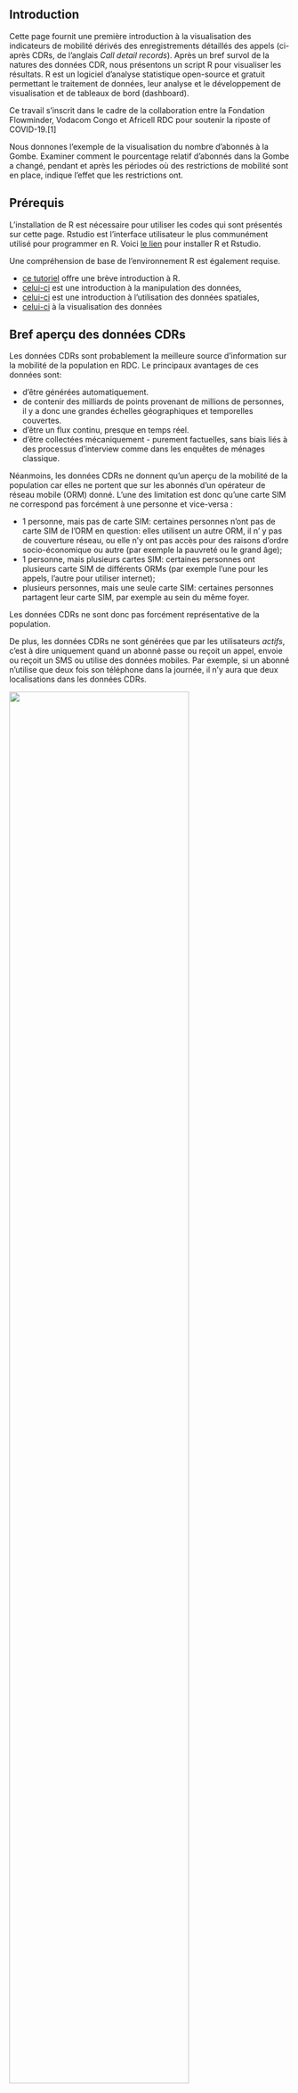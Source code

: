 Introduction
------------

Cette page fournit une première introduction à la visualisation des
indicateurs de mobilité dérivés des enregistrements détaillés des appels
(ci-après CDRs, de l’anglais *Call detail records*). Après un bref
survol de la natures des données CDR, nous présentons un script R pour
visualiser les résultats. R est un logiciel d’analyse statistique
open-source et gratuit permettant le traitement de données, leur analyse
et le développement de visualisation et de tableaux de bord (dashboard).

Ce travail s’inscrit dans le cadre de la collaboration entre la
Fondation Flowminder, Vodacom Congo et Africell RDC pour soutenir la
riposte of COVID-19.[1]

Nous donnones l’exemple de la visualisation du nombre d’abonnés à la
Gombe. Examiner comment le pourcentage relatif d’abonnés dans la Gombe a
changé, pendant et après les périodes où des restrictions de mobilité
sont en place, indique l’effet que les restrictions ont.

Prérequis
---------

L’installation de R est nécessaire pour utiliser les codes qui sont
présentés sur cette page. Rstudio est l’interface utilisateur le plus
communément utilisé pour programmer en R. Voici [le
lien](https://rstudio.com/products/rstudio/download/#download) pour
installer R et Rstudio.

Une compréhension de base de l’environnement R est également requise.

-   [ce tutoriel](https://cengel.github.io/R-intro/) offre une brève
    introduction à R.
-   [celui-ci](https://cengel.github.io/R-data-wrangling/) est une
    introduction à la manipulation des données,
-   [celui-ci](https://cengel.github.io/R-spatial/) est une introduction
    à l’utilisation des données spatiales,
-   [celui-ci](https://cengel.github.io/R-data-viz/) à la visualisation
    des données

Bref aperçu des données CDRs
----------------------------

Les données CDRs sont probablement la meilleure source d’information sur
la mobilité de la population en RDC. Le principaux avantages de ces
données sont:

-   d’être générées automatiquement.
-   de contenir des milliards de points provenant de millions de
    personnes, il y a donc une grandes échelles géographiques et
    temporelles couvertes.
-   d’être un flux continu, presque en temps réel.
-   d’être collectées mécaniquement - purement factuelles, sans biais
    liés à des processus d’interview comme dans les enquêtes de ménages
    classique.

Néanmoins, les données CDRs ne donnent qu’un aperçu de la mobilité de la
population car elles ne portent que sur les abonnés d’un opérateur de
réseau mobile (ORM) donné. L’une des limitation est donc qu’une carte
SIM ne correspond pas forcément à une personne et vice-versa :

-   1 personne, mais pas de carte SIM: certaines personnes n’ont pas de
    carte SIM de l’ORM en question: elles utilisent un autre ORM, il n’
    y pas de couverture réseau, ou elle n’y ont pas accès pour des
    raisons d’ordre socio-économique ou autre (par exemple la pauvreté
    ou le grand âge);
-   1 personne, mais plusieurs cartes SIM: certaines personnes ont
    plusieurs carte SIM de différents ORMs (par exemple l’une pour les
    appels, l’autre pour utiliser internet);
-   plusieurs personnes, mais une seule carte SIM: certaines personnes
    partagent leur carte SIM, par exemple au sein du même foyer.

Les données CDRs ne sont donc pas forcément représentative de la
population.

De plus, les données CDRs ne sont générées que par les utilisateurs
*actifs*, c’est à dire uniquement quand un abonné passe ou reçoit un
appel, envoie ou reçoit un SMS ou utilise des données mobiles. Par
exemple, si un abonné n’utilise que deux fois son téléphone dans la
journée, il n’y aura que deux localisations dans les données CDRs.

<img src="img/tower.png" width="80%" />

Comme les CDRs ne contiennent des informations que si les abonnés sont
actifs, la précision de la localisation peut varier grandement d’un
abonné à l’autre. Par exemple, la personne (1) sur le graphique
ci-dessous est active tous les jours si bien qu’il peut être localisé
chaque jour. Par contre, la personne 2 n’est active que le lundi et le
vendredi: les CDRs ne contiennent aucune information sur sa localisation
les autres jours.

<img src="img/time_resolution.PNG" width="80%" />

Ajoutons que la précision géographique des CDRs dépend de la
distribution des antennes relais vu que la localisation d’un abonné ne
se fait qu’au niveau de l’antenne relais. Dans certaines villes, on peut
compter une antenne relais tous les 200 mètres. Dans les zones rurales,
il peut n’y en avoir qu’une pour des dizaines de kilomètres carrés. La
précision géographique dépend donc de la distribution des antennes
relais à travers le territoire.

<img src="img/spatial_resolution.png" width="30%" />

En dernier lieu, un appel ou un SMS ne va pas forcément être acheminé
par l’antenne relais la plus proche: le traffic peut être réorienté vers
une autre antenne si la plus proche n’a pas la capacité de la gérer.

Confidentialité des données et protection de la sphère privée
-------------------------------------------------------------

Aucune donnée individuelle ne quitte le territoire de la RDC.

Aucune donnée individuelle ne quitte le contrôle de Africell RDC. Les
données sont traitées par Africell RDC sur leur installation et derrière
leur pare-feu, aucune donnée de niveau individuel ne quitte jamais
l’installation de Africell RDC.

Aucune information personnellement identifiable, telle que l’identité,
les données démographiques, l’emplacement, les contacts ou les
mouvements d’un individu, n’est à aucun moment mise à la disposition du
gouvernement ou de tout autre tierce partie.

Tous les résultats sont agrégées (par exemple, la densité d’abonnés dans
une municipalité donnée), ce qui signifie qu’ils ne contiennent aucune
information sur les abonnés individuels. Faible résolution spatiale et
temporelle: le nombre de personnes dans une zone de santé donnée sur une
journée donnée est exprimé en % de la normale. Les zones de moins de 15
abonnés sont d’ailleurs filtrées avant même le début du traitement des
données à Africell RDC. Ces données sont entièrement anonymisées.

Cette approche est conforme au Règlement général sur la protection des
données de l’Union Européenne (EU RGPD 2016/679)

Le code utilisé pour produire les résultats est en accès libre sur
GitHub pour que tout le monde puisse le consulter.

Le traitement des données CDRs, un maillon de la chaîne d’information
---------------------------------------------------------------------

Les donnée CDR sont utiles qu’une fois comprise comme un des nombreux
maillons de la chaìne d’information. Le diagramme suivant l’illustre
sous la forme d’un cycle.

Tout commence avec un besoin d’information. Dans le cas présent, la Task
Force Présidentielle demande des informations sur la mobilité de la
population afin d’évaluer l’efficacité des mesures pour contenir la
Covid-19.

Les opérateurs de réseaux mobiles disposent de données bruts, les CDRs,
qui doivent être traitées de façon sécurisées tout en préservant la
confidentialité des données des abonnés. Le résultats de ce traitement
sont des agrégats et des indicateurs de mobilité.

Ceux-ci doivent ensuite être mis en perspective avec des données
tierces, ne serait-ce que la délimitation des zones de santés. Une fois
ces résultats intermédiaire produits, ils doivent être interprété et
visualisé afin d’en extraire les messages clés. Une connaissance fine du
contexte est requise pour ce faire. En dernier lieu, ces visualisations
et messages doivent parvenir aux preneurs de décisions de façon
transparente et sans occulter les limitations de ces résultats. Ils ne
seront que l’un des nombreux paramètres pris en compte par les preneurs
de décision. Ces derniers seront en mesures de préciser leurs besoins
d’information afin que le processus décrit ici se répète, améliorant
ainsi la qualité des informations qu’ils reçoivent.

<img src="img/value_chain.png" width="80%" />

Des CDRs à un indicateur du nombre d’abonnés actifs dans chaque zone de santé
-----------------------------------------------------------------------------

Nous présentons ci-dessous un premier aperçu des étapes qui vont de *Raw
CDR* à *Visualisation and Key messages* en se basant sur la
colloboration avec Africell RDC. Flowminder a fourni à Africell des
requêtes SQL pour produire des agrégats CDR à partir des données CDR
brutes. Bien que ces agrégats n’exposent aucune information sur les
abonnés individuels, ils contiennent des informations qui peuvent être
considérées comme commercialement sensibles, y compris le nombre
d’abonnés vus dans une région. En traitant les données et en combinant
plusieurs agrégats, nous pouvons produire des indicateurs de mobilité
qui ne contiennent aucune information commercialement sensible.

Nous présentons ci-deouss les étapes principales du processus:

1.  Africell produit l’agrégat
    ‘nombre\_d’abonnés\_par\_zone\_de\_santé\_par\_jour’.
2.  Convertir le nombre d’abonnés en pourcentage de changement par
    rapport au nombre médian de la période référence.
3.  Visualiser le nombre d’abonnés au cours du temps
4.  Interpréter les résultats

### Étape 1: Africell produit l’agrégat ‘nombre\_d’abonnés\_par\_zone\_de\_santé\_par\_jour’.

*Données requises*:

-   Données CDR avec les champs *msisdn*, *date*, *localité* (ces
    données sont uniquement vue par Africell, personne d’autre n’y a
    accès)
-   Fichier géographique (par exemple un *shapefile*) des zones de santé

Ceci est la carte des zones de santé:

<img src="img/hz.png" width="30%" />

La table ci-dessous donne un exemple d’un fichier de CDR pour les appels
et les sms. Les six champs de données sont:

-   MSISDN: l’identifiant de l’abonné qui initie l’appel ou le sms
    (\*Mobile Station International Subscriber Directory Number").
-   MSISDN\_COUNTERPART: l’identifiant de l’abonné qui reçoit l’appel ou
    le sms
-   CELL\_ID: l’identifiant de la cell par lequel l’appel a été initié
    (source)
-   REGION: la région géographique définie selon les régions commerciale
    de chaque ORM
-   EVENT\_TYPE: appel (*voice*) ou sms
-   TIMESTAMP: la date et l’heure (horodatage)

<img src="img/cdr.png" width="80%" />

La requête SQL est disponible
[ici](https://github.com/Flowminder/COVID-19/blob/d25c51841584dcedacf1c074ce80ead0e927890a/count_subscribers.sql#L5)
et reproduite ci-dessous:

    CREATE TABLE count_subscribers_per_locality_per_day AS (

        SELECT * FROM (
            SELECT calls.call_date AS visit_date,
                cells.locality AS locality,
                count(DISTINCT msisdn) AS subscriber_count
            FROM calls
            INNER JOIN cells
                ON calls.location_id = cells.cell_id
            WHERE calls.call_date >= '2020-02-01'
                AND calls.call_date <= CURRENT_DATE
            GROUP BY visit_date, locality
        ) AS grouped
        WHERE grouped.subscriber_count > 15

    );

Africell a classifier les antennes de relais en fonction des zones de
santé et a adapté la requête SQL ci-dessus aux particularité de son
systeme.

*Résultat*: Un tableau contenant les colonnes date, zone de santé,
nombre de MSISDN uniques. Voir l’exemple ci-dessous, qui contient de
fausses données. Ce tableau n’est vu que par Africell et Flowminder.

<img src="img/presence_aggregat.PNG" width="30%" />

### Étape 2: Convertir le nombre d’abonnés en pourcentage de changement par rapport au nombre médian de la période référence.

Cela empêche la divulgation d’informations commercialement sensibles sur
le nombre d’abonné tout en permettant toujours de transmettre des
informations précieuses et pertinentes.

Nous considérons la période de référence comme la période de quatre
semaines précédant immédiatement l’introduction de tout restrictions de
mobilité du gouvernement. Voir l’exemple ci-dessous, qui contient de
fausses données.

La période de réference et d’analyse est résumée sur le schema suivant.

<img src="img/timeline.PNG" width="100%" />

*Résultat*: Un tableau contenant les colonnes date, zone de santé, le
nombre de MSISDN uniques exprimé en % changement par rapport à la
période de référence. Voir l’exemple ci-dessous, qui contient de fausses
données.

Par exemple, la ligne 2 signale que à la Gombe le 1er janvier 2020, il y
avait 10% de plus de MSISDN uniques que durant la période de référence.

<img src="img/presence_perc.PNG" width="30%" />

Sous réserve de l’autorisation explicite de Africell, ce tableau peut
être vu par des tierces parties.

### Étape 3: Visualiser le nombre d’abonnés au cours du temps

Nous présentons ci-dessous le code requis pour cette visualisation. Il
se base sur deux principaux fichiers:

1.  `afri_pres_kin_norm.csv`: La nombre d’abonnés d’Africell par jour et
    par zone de santé, calculé à l’étape 2
2.  `healthzones_adm1.shp`: Le *shapefile* des zones de santés de
    Kinshasa

Le *shapefile* ne sera ici utilisé que pour recouvrer les noms de chaque
zone de santé enregistrée dans la table `afri_pres_kin_norm.csv` par un
identifiant.

Nous commençons pas lire les `afri_pres_kin_norm.csv` dans R avec la
commande `read.csv`

    presence_or=read.csv("data/africell/afri_pres_kin_norm.csv") # read the csv file

Nous inspectons ensuite la dimension de cette table avec `dim`.

    dim(presence_or) # montre le nombre de lignes et de colonnes.

    ## [1] 7708    3

Il 7708 lignes et 3 colonnes.

Nous prenons connaissance des 5 premières ligne avec `head`.

    head(presence_or) # montre les première lignes et de colonnes.

    ##                F_id       DATE pres_norm
    ## 1 relation/10704911 2020-02-01  3.420011
    ## 2 relation/10721872 2020-02-01  6.462922
    ## 3 relation/10720731 2020-02-01  5.479898
    ## 4 relation/10722139 2020-02-01  5.288341
    ## 5 relation/10650548 2020-02-01  4.357150
    ## 6 relation/10718886 2020-02-01  6.292042

Nous y voyons les 3 champs:

-   F\_id: un identifiant de la zone de santé que nous pourrons joindre
    au *shapefile* des zones de santé
-   DATE: la date
-   pres\_norm: le compte d’abonné unique par zone de santé exprimé en
    pourcentage de changement par rapport à la médiane de la période de
    référence.

Lisons maintenant le *shapefile* des zones de santé grâce à la fonction
`readOGR` du *package* `rgdal`.

    library(rgdal)
    hz_or=readOGR("data/poly/healthzones_adm1.shp")

    ## OGR data source with driver: ESRI Shapefile 
    ## Source: "C:\Users\Xaviervollenweider\Documents\Flowminder\COVID\DRC\hand_over\data\poly\healthzones_adm1.shp", layer: "healthzones_adm1"
    ## with 519 features
    ## It has 11 fields

La fonction `readOGR` nous informes qu’il y a 519 *features* ce qui
correspond dans notre cas à 519 zones de santé.

L’objet `hz_or` est combine une suite de polygones, représentant chacun
une zone de santé, à une table de données dont nous pouvons inspecter le
noms des champs avec la fonction `names`.

    names(hz_or)

    ##  [1] "F_id"       "attributio" "boundary"   "health_lev" "name"      
    ##  [6] "ref"        "ref_dhis2"  "source"     "type"       "ADM1_FR"   
    ## [11] "ADM1_PCODE"

Nous y retrouvons le champs `F_id` que nous utiliserons pour faire le
joint avec la table `presence_or`.

Nous pouvons afficher cette carte avec la commande `plot`.

    plot(hz_or)

<img src="img/hz.png" width="30%" />

Nous joignons maintenant les données de la table du *shapefile* avec la
table de présence, ne selectionnant que le nom des zones. Ceci est fait
avec le package `dplyr` et sa fonction `left_join` et `select`. Nous
transformons également le champs DATE, un character, en format de date
avec `mutate` appliquant la fonction `as.Date` au champs `DATE`.

    library(dplyr)
    presence=presence_or%>%
      left_join(hz_or@data%>%
                  select(F_id,name,ADM1_FR),
                by="F_id")%>%
      mutate(DATE=as.Date(DATE))

Nous sommes maintenant en mesures filtrer la table pour se concentrer
sur la Gombe et de donner une première visualisation.

    library(ggplot2)
    g=ggplot()+
      geom_line(data=presence%>%
                  filter(name=="Gombe"),
                aes(x = DATE, 
                    y = pres_norm,
                    group=name),
                colour="#095798")

    g

<img src="img/timeline_1.png" width="70%" />

Specifions que nous souhaitons voir chaque mois identifié sur l’axe des
horizontal.

    g=g+scale_x_date(date_breaks = "month",
                     date_labels = "%B")

    g

<img src="img/timeline_2.png" width="70%" />

Ajoutons une ligne de référence horizontale.

    g=g+geom_hline(yintercept = 0, colour = "grey50") 

    g

<img src="img/timeline_3.png" width="70%" />

Identifions les dimanches.

    library(lubridate)                  # package to handle dates
    presence=presence%>%
      mutate(wdays=wday(DATE,           # wday is a function taking the DATE as input ...
                        label = T,      # to transform a date in the day of the week, label=True -> day in word 
                        week_start=1),  # and the week start on the Monday
             weekdays_binary=ifelse(wdays=="Sun","dimanche","lundi à samedi") # create a binary variable: either "Sunday" or "Monday to Saturday"
             ) 

    g=g+
      geom_point(data = presence%>%
                   filter(name=="Gombe"),
                 aes(x = DATE, 
                     y = pres_norm, 
                     group=name, 
                     shape=weekdays_binary),
                 size=2.5,
                colour="#095798")+
      scale_shape_manual(values=c(16, 1))+
      scale_color_manual(values=c("#095798"))

    g

<img src="img/timeline_4.png" width="70%" />

Ajoutons des dates clés.

    # key dates Gombe #####
    events <- data.frame(
      date = c(
        lubridate::as_date("2020-03-18"), 
        lubridate::as_date("2020-04-06"),
        lubridate::as_date("2020-06-29")
      ),
      label = 1:3,
      type = c(
        "Premières mesures annoncées ",
        "Début du confinement de la Gombe ",
        "Déconfinement de la Gombe"
      ),
      vjust = c(0, 0, 0)
    ) %>%
      mutate(index = paste0(label, ") ", type))
    dateCaption <- stringr::str_wrap(paste0("Dates clés: ", paste(events$index, collapse = "")), 100)

    # key dates lines Kinshasa #####
    key_dates_lines=geom_vline(data = events, 
                                   aes(xintercept = date), linetype = "dashed", colour = "grey")

    key_dates_labels=geom_label(
      data = events, aes(x = date, y = 15, label = label, vjust = vjust),
      label.r = unit(0, "mm"), label.size = unit(0, "mm"), fill = "#e9e3da"
    )

Et clarifions le noms des axes.

    g=g+
      key_dates_lines  +
      key_dates_labels +
      labs(
        x = "",
        y = "Pourcentage par rapport à la période de référence",
        shape= "Jour de la semaine:",
        subtitle =dateCaption,
        caption = "Sources de données: Africell RDC"
      )

    g

<img src="img/timeline_5.png" width="100%" />

Identifions quelques anomalies dans la série.

Et ajoutons les sur le graphique.

    g=g+
      geom_point(data =presence%>%
                   filter(name=="Gombe",
                          DATE %in%events$date),                       
                 aes(x = DATE, 
                     y = pres_norm),
                 shape=1,
                 size=3,
                 colour="#C11D1D")+
      geom_text(data=events%>%
                  left_join(presence%>%
                   filter(name=="Gombe",
                          DATE %in%events$date),
                            by=c("date"="DATE")), # lettering of the events   
                aes(x=date,
                    y=pres_norm,
                    label=letters),
                colour="#C11D1D",
                vjust=1.5)

    g

<img src="img/timeline_6.png" width="100%" /> Ls événements suivants
ressortent:

-   A: Match de foot de Ligue I, DCMP vs RCK (19 février)
-   B: Fête nationale (30 juin)
-   C: Manifestation liée à la CENI (9 juillet)
-   D: Manifestation liée à la CENI (13 juillet)

### Etape 4: interpréter les résultats

*Lecture du graphique* Le nombre d’abonnés fréquentant la Gombe a décru
de plus de 70% lors des deux premières semaines du confinement (moins
qu’un dimanche normal). La fréquentation a ensuite lentement augmenté
suite à la réouverture de certains commerces le 21 avril avant de
rebondir suite à la fin du confinement le 29 juin à des niveaux en
semaine comparable à celui d’un samedi normal. La trajectoire de retour
à la normale se poursuit sur les mois de juillets à septembre.

*Interprétation* Les mesures ont rapidement eu un impact important et
durable sur la fréquentation de la Gombe: moins d’abonnés s’y trouvent
pendant une même journée. Ceci a pu limiter la circulation du virus,
mais a pu occasionner une baisse de la fréquentation des divers
commerces de la Gombe et donc une baisse de l’activité économique. Les
abonnés dont les moyens de subsistance dépendent de leur présence à la
Gombe ou de celle de clients peuvent avoir subi des pertes de revenus
importantes.

Suite au déconfinement, un retour progressif à la normal s’opère.
Néanmoins, près de trois mois après la fin du confinement, l’indice de
fréquentation de la Gombe n’est toujours pas de retour à la normale.

[1] Ce travail a été réalisé avec le soutien financier de la Division
Sécurité Humaine du Département Fédéral des Affaires Étrangères de la
Confédération Suisse et du Programme de Matrice de Suivi de Déplacement
de la mission l’Organisation Mondiale pour les Migrations en RDC. Le
contenu de cette page relève de la seule responsabilité de la Fondation
Flowminder et ne reflète pas nécessairement les vues de la Confédération
Suisse ou de l’Organisation Mondiale pour la Migration.
